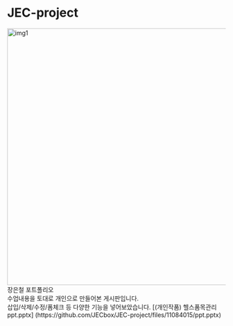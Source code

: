 # JEC-project
<img width="591" alt="img1" src="https://user-images.githubusercontent.com/129017519/227852692-5075bc81-6737-447d-926c-7488ec715b95.png">
장은철 포트폴리오</br>
수업내용을 토대로 개인으로 만들어본 게시판입니다.<br>
삽입/삭제/수정/폼체크 등 다양한 기능을 넣어보았습니다. 
[(개인작품) 헬스품목관리ppt.pptx]
(https://github.com/JECbox/JEC-project/files/11084015/ppt.pptx)

